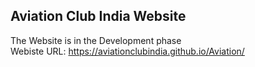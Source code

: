 Aviation Club India Website 
---------------------------

The Website is in the Development phase     
Webiste URL: https://aviationclubindia.github.io/Aviation/
